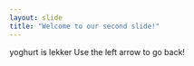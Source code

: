 ```yaml
---
layout: slide
title: "Welcome to our second slide!"
---
```

yoghurt is lekker
Use the left arrow to go back!
